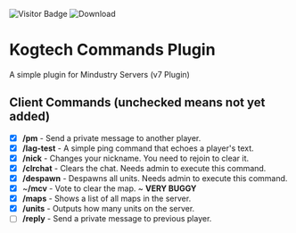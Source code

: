 ![Visitor Badge](https://visitor-badge.laobi.icu/badge?page_id=quantum-brokengrammar.kogtech_commands_plugin) ![Download](https://shields.io/github/downloads/quantum-brokengrammar/kogtech_commands_plugin/total)

# Kogtech Commands Plugin
A simple plugin for Mindustry Servers (v7 Plugin)
## Client Commands (unchecked means not yet added)
- [X] **/pm** - Send a private message to another player.
- [X] **/lag-test** - A simple ping command that echoes a player's text. 
- [X] **/nick** - Changes your nickname. You need to rejoin to clear it.
- [X] **/clrchat** - Clears the chat. Needs admin to execute this command.
- [X] **/despawn** - Despawns all units. Needs admin to execute this command.
- [X] ~**/mcv** - Vote to clear the map. ~ **VERY BUGGY**
- [X] **/maps** - Shows a list of all maps in the server.
- [X] **/units** - Outputs how many units on the server.
- [ ] **/reply** - Send a private message to previous player.
